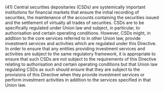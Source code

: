 (41) Central securities depositaries (CSDs) are systemically important institutions for financial markets that ensure the initial recording of securities, the maintenance of the accounts containing the securities issued and the settlement of virtually all trades of securities. CSDs are to be specifically regulated under Union law and subject, in particular, to authorisation and certain operating conditions. However, CSDs might, in addition to the core services referred to in other Union law, provide investment services and activities which are regulated under this Directive. In order to ensure that any entities providing investment services and activities are subject to the same regulatory framework, it is appropriate to ensure that such CSDs are not subject to the requirements of this Directive relating to authorisation and certain operating conditions but that Union law regulating CSDs as such should ensure that they are subject to the provisions of this Directive when they provide investment services or perform investment activities in addition to the services specified in that Union law.